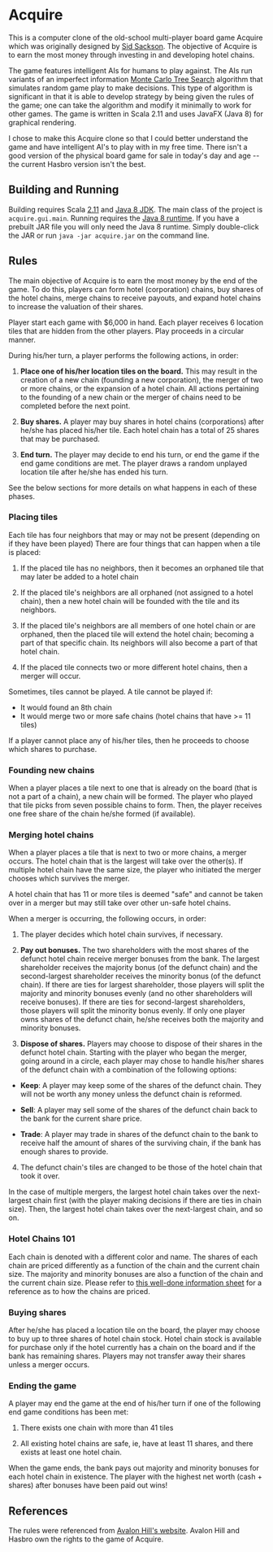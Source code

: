 Acquire
================================

This is a computer clone of the old-school multi-player board game Acquire which was originally designed by [Sid Sackson](https://en.wikipedia.org/wiki/Acquire). The objective of Acquire is to earn the most money through investing in and developing hotel chains. 

The game features intelligent AIs for humans to play against. The AIs run variants of an imperfect information [Monte Carlo Tree Search](https://en.wikipedia.org/wiki/Monte_Carlo_tree_search) algorithm that simulates random game play to make decisions. This type of algorithm is significant in that it is able to develop strategy by being given the rules of the game; one can take the algorithm and modify it minimally to work for other games. The game is written in Scala 2.11 and uses JavaFX (Java 8) for graphical rendering.

I chose to make this Acquire clone so that I could better understand the game and have intelligent AI's to play with in my free time. There isn't a good version of the physical board game for sale in today's day and age -- the current Hasbro version isn't the best.

Building and Running 
-----------------------
Building requires Scala [2.11](http://www.scala-lang.org/index.html) and [Java 8 JDK](http://www.oracle.com/technetwork/java/javase/downloads/jdk8-downloads-2133151.html). The main class of the project is `acquire.gui.main`.
Running requires the [Java 8 runtime](http://www.oracle.com/technetwork/java/javase/downloads/jre8-downloads-2133155.html). If you have a prebuilt JAR file you will only need the Java 8 runtime. Simply double-click the JAR or run `java -jar acquire.jar` on the command line.

Rules
-----------------------

The main objective of Acquire is to earn the most money by the end of the game. To do this, players can form hotel (corporation) chains, buy shares of the hotel chains, merge chains to receive payouts, and expand hotel chains to increase the valuation of their shares.

Player start each game with $6,000 in hand. Each player receives 6 location tiles that are hidden from the other players. Play proceeds in a circular manner.

During his/her turn, a player performs the following actions, in order:

1. **Place one of his/her location tiles on the board.** This may result in the creation of a new chain (founding a new corporation), the merger of two or more chains, or the expansion of a hotel chain. All actions pertaining to the founding of a new chain or the merger of chains need to be completed before the next point.

2. **Buy shares.** A player may buy shares in hotel chains (corporations) after he/she has placed his/her tile. Each hotel chain has a total of 25 shares that may be purchased.

3. **End turn.** The player may decide to end his turn, or end the game if the end game conditions are met. The player draws a random unplayed location tile after he/she has ended his turn.

See the below sections for more details on what happens in each of these phases.

### Placing tiles
Each tile has four neighbors that may or may not be present (depending on if they have been played) There are four things that can happen when a tile is placed:

1. If the placed tile has no neighbors, then it becomes an orphaned tile that may later be added to a hotel chain

2. If the placed tile's neighbors are all orphaned (not assigned to a hotel chain), then a new hotel chain will be founded with the tile and its neighbors.

3. If the placed tile's neighbors are all members of one hotel chain or are orphaned, then the placed tile will extend the hotel chain; becoming a part of that specific chain. Its neighbors will also become a part of that hotel chain.

4. If the placed tile connects two or more different hotel chains, then a merger will occur.

Sometimes, tiles cannot be played. A tile cannot be played if:

* It would found an 8th chain
* It would merge two or more safe chains (hotel chains that have >= 11 tiles)

If a player cannot place any of his/her tiles, then he proceeds to choose which shares to purchase.

### Founding new chains
When a player places a tile next to one that is already on the board (that is not a part of a chain), a new chain will be formed. The player who played that tile picks from seven possible chains to form. Then, the player receives one free share of the chain he/she formed (if available).

### Merging hotel chains
When a player places a tile that is next to two or more chains, a merger occurs. The hotel chain that is the largest will take over the other(s). If multiple hotel chain have the same size, the player who initiated the merger chooses which survives the merger. 

A hotel chain that has 11 or more tiles is deemed "safe" and cannot be taken over in a merger but may still take over other un-safe hotel chains.

When a merger is occurring, the following occurs, in order:

1. The player decides which hotel chain survives, if necessary. 

2. **Pay out bonuses.** The two shareholders with the most shares of the defunct hotel chain receive merger bonuses from the bank. The largest shareholder receives the majority bonus (of the defunct chain) and the second-largest shareholder receives the minority bonus (of the defunct chain). If there are ties for largest shareholder, those players will split the majority and minority bonuses evenly (and no other shareholders will receive bonuses). If there are ties for second-largest shareholders, those players will split the minority bonus evenly. If only one player owns shares of the defunct chain, he/she receives both the majority and minority bonuses.

3. **Dispose of shares.** Players may choose to dispose of their shares in the defunct hotel chain. Starting with the player who began the merger, going around in a circle, each player may chose to handle his/her shares of the defunct chain with a combination of the following options:

  * **Keep**: A player may keep some of the shares of the defunct chain. They will not be worth any money unless the defunct chain is reformed.

  * **Sell**: A player may sell some of the shares of the defunct chain back to the bank for the current share price.

  * **Trade**: A player may trade in shares of the defunct chain to the bank to receive half the amount of shares of the surviving chain, if the bank has enough shares to provide.

4. The defunct chain's tiles are changed to be those of the hotel chain that took it over.

In the case of multiple mergers, the largest hotel chain takes over the next-largest chain first (with the player making decisions if there are ties in chain size). Then, the largest hotel chain takes over the next-largest chain, and so on.

### Hotel Chains 101

Each chain is denoted with a different color and name. The shares of each chain are priced differently as a function of the chain and the current chain size. The majority and minority bonuses are also a function of the chain and the current chain size. Please refer to [this well-done information sheet](http://www.webnoir.com/bob/sid/acquirecard.htm) for a reference as to how the chains are priced.

### Buying shares

After he/she has placed a location tile on the board, the player may choose to buy up to three shares of hotel chain stock. Hotel chain stock is available for purchase only if the hotel currently has a chain on the board and if the bank has remaining shares. Players may not transfer away their shares unless a merger occurs.

### Ending the game

A player may end the game at the end of his/her turn if one of the following end game conditions has been met:

1. There exists one chain with more than 41 tiles

2. All existing hotel chains are safe, ie, have at least 11 shares, and there exists at least one hotel chain.

When the game ends, the bank pays out majority and minority bonuses for each hotel chain in existence. The player with the highest net worth (cash + shares) after bonuses have been paid out wins!

References
---------------------

The rules were referenced from [Avalon Hill's website](https://www.wizards.com/avalonhill/rules/acquire.pdf). Avalon Hill and Hasbro own the rights to the game of Acquire.
